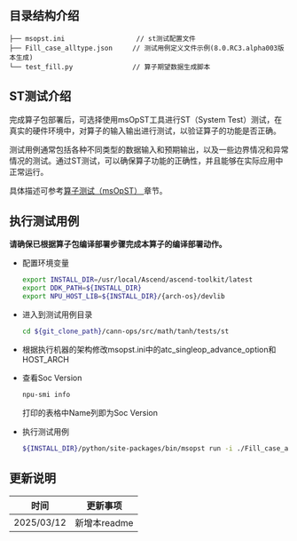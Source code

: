 ## 目录结构介绍
```
├── msopst.ini                  // st测试配置文件 
├── Fill_case_alltype.json     // 测试用例定义文件示例(8.0.RC3.alpha003版本生成)
└── test_fill.py               // 算子期望数据生成脚本
```

## ST测试介绍

完成算子包部署后，可选择使用msOpST工具进行ST（System Test）测试，在真实的硬件环境中，对算子的输入输出进行测试，以验证算子的功能是否正确。

测试用例通常包括各种不同类型的数据输入和预期输出，以及一些边界情况和异常情况的测试。通过ST测试，可以确保算子功能的正确性，并且能够在实际应用中正常运行。

具体描述可参考[算子测试（msOpST）
](https://www.hiascend.com/document/detail/zh/mindstudio/70RC3/ODtools/Operatordevelopmenttools/msopdev_16_0087.html)章节。

## 执行测试用例
  **请确保已根据算子包编译部署步骤完成本算子的编译部署动作。**

  - 配置环境变量

    ```bash
    export INSTALL_DIR=/usr/local/Ascend/ascend-toolkit/latest
    export DDK_PATH=${INSTALL_DIR}
    export NPU_HOST_LIB=${INSTALL_DIR}/{arch-os}/devlib
    ```
    

  - 进入到测试用例目录

    ```bash
    cd ${git_clone_path}/cann-ops/src/math/tanh/tests/st
    ```

  - 根据执行机器的架构修改msopst.ini中的atc_singleop_advance_option和HOST_ARCH

  - 查看Soc Version

    ```bash
    npu-smi info
    ```
    打印的表格中Name列即为Soc Version

  - 执行测试用例

    ```bash
    ${INSTALL_DIR}/python/site-packages/bin/msopst run -i ./Fill_case_alltype.json -soc {Soc Version} -out ./output -conf msopst.ini

    ```

## 更新说明
| 时间 | 更新事项 |
|----|------|
| 2025/03/12 | 新增本readme |
